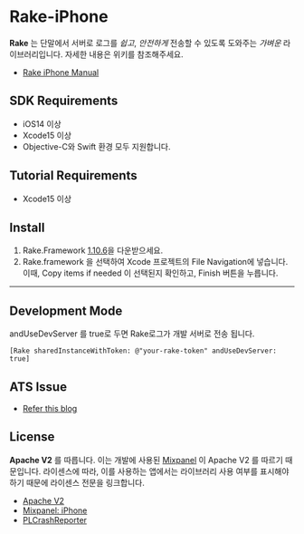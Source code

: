 # Rake-iPhone

**Rake** 는 단말에서 서버로 로그를 *쉽고*, *안전하게* 전송할 수 있도록 도와주는 *가벼운* 라이브러리입니다. 자세한 내용은 위키를 참조해주세요.

- [Rake iPhone Manual](https://github.com/skpdi/rake-document/wiki/2.-Rake-iPhone-(%ED%95%9C%EA%B5%AD%EC%96%B4))

## SDK Requirements
- iOS14 이상
- Xcode15 이상
- Objective-C와 Swift 환경 모두 지원합니다.

## Tutorial Requirements
- Xcode15 이상

## Install
 1. Rake.Framework [1.10.6](https://github.com/skpdi/rake-ios-tutorial/raw/master/release/Rake1.10.6.zip)을 다운받으세요.
 2. Rake.framework 을 선택하여 Xcode 프로젝트의 File Navigation에 넣습니다. 이때, Copy items if needed 이 선택된지 확인하고, Finish 버튼을 누릅니다.

----------


## Development Mode

andUseDevServer 를 true로 두면 Rake로그가 개발 서버로 전송 됩니다.
```
[Rake sharedInstanceWithToken: @"your-rake-token" andUseDevServer: true]
```


## ATS Issue
- [Refer this blog](http://www.neglectedpotential.com/2015/06/working-with-apples-application-transport-security/)


## License

**Apache V2** 를 따릅니다. 이는 개발에 사용된 [Mixpanel](https://github.com/mixpanel) 이 Apache V2 를 따르기 때문입니다. 라이센스에 따라, 이를 사용하는 앱에서는 라이브러리 사용 여부를 표시해야 하기 때문에 라이센스 전문을 링크합니다.

- [Apache V2](http://www.apache.org/licenses/LICENSE-2.0.html)
- [Mixpanel: iPhone](https://github.com/mixpanel/mixpanel-iphone)
- [PLCrashReporter](https://www.plcrashreporter.org/)

